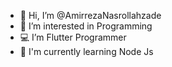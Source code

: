 - 👋 Hi, I’m @AmirrezaNasrollahzade
- 👀 I’m interested in Programming
- 💻 I’m Flutter Programmer
- 🌱 I'm currently learning Node Js 

<!---
AmirrezaNasrollahzade/AmirrezaNasrollahzade is a ✨ special ✨ repository because its `README.md` (this file) appears on your GitHub profile.
You can click the Preview link to take a look at your changes.
--->
